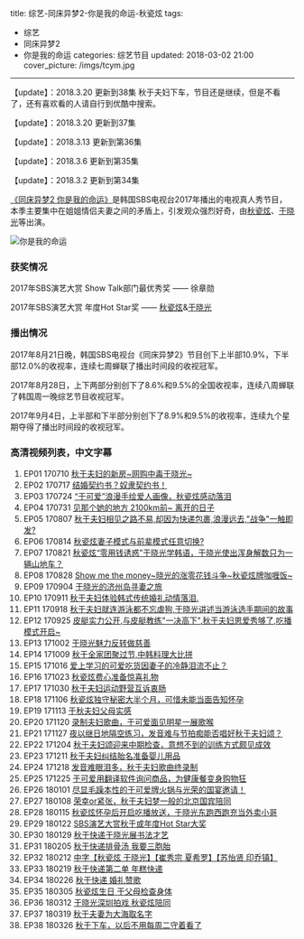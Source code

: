 title: 综艺-同床异梦2-你是我的命运-秋瓷炫
tags:
  - 综艺
  - 同床异梦2
  - 你是我的命运
categories: 综艺节目
updated: 2018-03-02 21:00
cover_picture: /imgs/tcym.jpg
---
【update】：2018.3.20 更新到38集 秋于夫妇下车，节目还是继续，但是不看了，还有喜欢看的人请自行到优酷中搜索。

【update】：2018.3.20 更新到37集

【update】：2018.3.13 更新到第36集

【update】：2018.3.6 更新到第35集

【update】：2018.3.2 更新到第34集

[《同床异梦2 你是我的命运》]是韩国SBS电视台2017年播出的电视真人秀节目，本季主要集中在姐姐情侣夫妻之间的矛盾上，引发观众强烈好奇，由[秋瓷炫]、[于晓光]等出演。

![你是我的命运](/imgs/tcym.jpg)

### 获奖情况
2017年SBS演艺大赏 Show Talk部门最优秀奖 —— 徐章勋

2017年SBS演艺大赏 年度Hot Star奖 —— [秋瓷炫]&[于晓光]

### 播出情况
2017年8月21日晚，韩国SBS电视台《同床异梦2》节目创下上半部10.9%，下半部12.0%的收视率，连续七周蝉联了播出时间段的收视冠军。

2017年8月28日，上下两部分别创下了8.6%和9.5%的全国收视率，连续八周蝉联了韩国周一晚综艺节目收视冠军。

2017年9月4日，上半部和下半部分别创下了8.9%和9.5%的收视率，连续九个星期夺得了播出时间段的收视冠军。

### 高清视频列表，中文字幕
1. EP01 170710 [秋于夫妇的新房~网购中毒于晓光~](http://v.youku.com/v_show/id_XMjg4MzM3NTU4MA==.html?spm=a2h0k.8191407.0.0&from=s1.8-1-1.2&f=50662504)
2. EP02 170717 [结婚契约书？奴隶契约书！](http://v.youku.com/v_show/id_XMjg5ODg0NjA2MA==.html?spm=a2h0j.8191423.playlist_content.5~5~5~A&&f=50662504&from=y1.2-3.4.1)
3. EP03 170724 [“于可爱”浪漫手绘爱人画像，秋瓷炫感动落泪](http://v.youku.com/v_show/id_XMjkxNzQyNjU1Ng==.html?spm=a2h0j.8191423.playlist_content.5!2~5~5~A&&f=50662504&from=y1.2-3.4.2)
4. EP04 170731 [见那个她的地方 2100km前~ 离开的日子](http://v.youku.com/v_show/id_XMjkzNzc2MzQzNg==.html?spm=a2h0k.8191407.0.0&from=s1.8-1-1.2&f=50131331)
5. EP05 170807 [秋于夫妇相见之路不易,却因为快递包裹,浪漫远去,"战争"一触即发?](http://v.youku.com/v_show/id_XMjk1MjEzNTQ2OA==.html?spm=a2h0j.8191423.playlist_content.5!3~5~5~A&&f=50662504&from=y1.2-3.4.3)
6. EP06 170814 [秋瓷炫妻子模式与前辈模式任意切换?](http://v.youku.com/v_show/id_XMjk3MDYwNjExMg==.html?spm=a2h0j.8191423.playlist_content.5!4~5~5~A&&f=50662504&from=y1.2-3.4.4)
7. EP07 170821 [秋瓷炫“零用钱诱惑”于晓光学韩语，于晓光使出浑身解数只为一辆山地车？](http://v.youku.com/v_show/id_XMjk4NDM2NDgyOA==.html?spm=a2h0k.8191407.0.0&from=s1.8-1-1.2&f=51204750)
8. EP08 170828 [Show me the money~晓光的涨零花钱斗争~秋瓷炫牌咖喱饭~](http://v.youku.com/v_show/id_XMjk5NTcxMTUwOA==.html?spm=a2h0k.8191407.0.0&from=s1.8-1-1.2&f=50555088)
9. EP09 170904 [于晓光的济州岛寻妻之旅](http://v.youku.com/v_show/id_XMzAwNjkyNzI1Ng==.html?spm=a2h0j.8191423.playlist_content.5!23~5~5~A&&f=50555088&from=y1.2-3.4.23)
10. EP10 170911 [秋于夫妇体验韩式传统婚礼动情落泪.](http://v.youku.com/v_show/id_XMzAxOTA0ODA0MA==.html?spm=a2h0j.8191423.playlist_content.5!22~5~5~A&&f=50555088&from=y1.2-3.4.22) 
11. EP11 170918 [秋于夫妇就连游泳都不忘虐狗,于晓光讲述当游泳选手期间的故事](http://v.youku.com/v_show/id_XMzAzMTc2MDQwMA==.html?spm=a2h0j.8191423.playlist_content.5!21~5~5~A&&f=50555088&from=y1.2-3.4.21)
12. EP12 170925 [皮艇实力公开,与皮艇教练"一决高下",秋于夫妇恩爱秀够了,吃播模式开启~](http://v.youku.com/v_show/id_XMzA0NzQxMTQyNA==.html?spm=a2h0j.8191423.playlist_content.5!20~5~5~A&&f=50555088&from=y1.2-3.4.20)
13. EP13 171002 [于晓光魅力反转做慈善](http://v.youku.com/v_show/id_XMzA2MzQyNjk1Ng==.html?spm=a2h0j.8191423.playlist_content.5!19~5~5~A&&f=50555088&from=y1.2-3.4.19)
14. EP14 171009 [秋于全家团聚过节,中韩料理大比拼](http://v.youku.com/v_show/id_XMzA3NTgzMjgxNg==.html?spm=a2h0j.8191423.playlist_content.5!17~5~5~A&&f=50555088&from=y1.2-3.4.17)
15. EP15 171016 [爱上学习的可爱吃货因妻子的冷静泪流不止？](http://v.youku.com/v_show/id_XMzA5MDI1NDkyMA==.html?spm=a2h0j.8191423.playlist_content.5!16~5~5~A&&f=50555088&from=y1.2-3.4.16)
16. EP16 171023 [秋瓷炫费心准备惊喜礼物](http://v.youku.com/v_show/id_XMzEwNjM4ODM4MA==.html?spm=a2h0j.8191423.playlist_content.5!15~5~5~A&&f=50555088&from=y1.2-3.4.15)
17. EP17 171030 [秋于夫妇运动野营互诉衷肠](http://v.youku.com/v_show/id_XMzEyMjcyMzU3Mg==.html?spm=a2h0j.8191423.playlist_content.5!14~5~5~A&&f=50555088&from=y1.2-3.4.14)
18. EP18 171106 [秋瓷炫独守秘密大半个月，可惜未能当面告知怀孕](http://v.youku.com/v_show/id_XMzEzOTU5MjMwNA==.html?spm=a2h0j.8191423.playlist_content.5!13~5~5~A&&f=50555088&from=y1.2-3.4.13)
19. EP19 171113 [于秋夫妇父母实感](http://v.youku.com/v_show/id_XMzE1NjAxMzQ3Ng==.html?spm=a2h0j.8191423.playlist_content.5!12~5~5~A&&f=50555088&from=y1.2-3.4.12)
20. EP20 171120 [录制夫妇歌曲，于可爱面见明星一展歌喉](http://v.youku.com/v_show/id_XMzE3MjM4ODgwNA==.html?spm=a2h0j.8191423.playlist_content.5!11~5~5~A&&f=50555088&from=y1.2-3.4.11)
21. EP21 171127 [夜以继日地隔空练习，发音难与节拍痴能否唱好秋于夫妇颂？](http://v.youku.com/v_show/id_XMzE4OTQyNjIxNg==.html?spm=a2h0j.8191423.playlist_content.5!10~5~5~A&&f=50555088&from=y1.2-3.4.10)
22. EP22 171204 [秋于夫妇颂迎来中期检查，意想不到的训练方式颇见成效](http://v.youku.com/v_show/id_XMzIwNTg0MzMwMA==.html?spm=a2h0j.8191423.playlist_content.5!9~5~5~A&&f=50555088&from=y1.2-3.4.9)
23. EP23 171211 [秋于夫妇纠结胎名准备婴儿用品](http://v.youku.com/v_show/id_XMzIyMzcyOTY0NA==.html?spm=a2h0j.8191423.playlist_content.5!8~5~5~A&&f=50555088&from=y1.2-3.4.8)
24. EP24 171218 [发音难眼泪多，秋于夫妇歌曲终录制](http://v.youku.com/v_show/id_XMzI0MzIyMzU1Ng==.html?spm=a2h0j.8191423.playlist_content.5!7~5~5~A&&f=50555088&from=y1.2-3.4.7)
25. EP25 171225 [于可爱用翻译软件询问商品，为健康餐变身购物狂](http://v.youku.com/v_show/id_XMzI2MzI3MzU0NA==.html?spm=a2h0j.8191423.playlist_content.5!6~5~5~A&&f=50555088&from=y1.2-3.4.6)
26. EP26 180101 [尽显毛躁本性的于可爱牌火锅与光荣的国宴邀请！](http://v.youku.com/v_show/id_XMzI4NTgyMzE2OA==.html?spm=a2h0j.8191423.playlist_content.5!5~5~5~A&&f=50555088&from=y1.2-3.4.5)
27. EP27 180108 [荣幸or紧张，秋于夫妇梦一般的北京国宾陪同](http://v.youku.com/v_show/id_XMzMwMjQxMjk3Mg==.html?spm=a2h0j.8191423.playlist_content.5!4~5~5~A&&f=50555088&from=y1.2-3.4.4)
28. EP28 180115 [秋瓷炫怀孕后开启吃播放送，于晓光东跑西跑充当外卖小哥](http://v.youku.com/v_show/id_XMzMyMTk2NDc4OA==.html?spm=a2h0j.8191423.playlist_content.5!3~5~5~A&&f=50555088&from=y1.2-3.4.3)
29. EP29 180122 [SBS演艺大赏秋于或年度Hot Star大奖](http://v.youku.com/v_show/id_XMzM0NDUxMzA5Mg==.html?spm=a2h0k.8191407.0.0&from=s1.8-1-1.2&f=51446734)
30. EP30 180129 [秋于快递于晓光展书法才艺](http://v.youku.com/v_show/id_XMzM2NTIyNTE2NA==.html?spm=a2h0j.8191423.playlist_content.5~5~5~A&&f=50555088&from=y1.2-3.4.1)
31. EP31 180205 [秋于快递排骨汤 我要三胞胎](http://v.youku.com/v_show/id_XMzM4MjQ2ODQxMg==.html?spm=a2h0k.8191407.0.0&from=s1.8-1-1.2)
32. EP32 180212 [中字【秋瓷炫 于晓光】【崔秀宗 夏希罗】【苏怡贤 印乔镇】](http://v.youku.com/v_show/id_XMzM5OTUyMTM2MA==.html?spm=a2h0k.8191407.0.0&from=s1.8-1-1.2&f=50395844)
33. EP33 180219 [秋于快递第二单 年糕快递](http://v.youku.com/v_show/id_XMzQxMTg5ODg2NA==.html?spm=a2h0k.8191407.0.0&from=s1.8-1-1.2&f=50555088)
34. EP34 180226 [秋于快递 婚礼赞歌](http://v.youku.com/v_show/id_XMzQyNTg2MTg3Ng==.html?spm=a2h0k.8191407.0.0&from=s1.8-1-1.2&f=50555088)
35. EP35 180305 [秋瓷炫生日 于父母检查身体](http://v.youku.com/v_show/id_XMzQ0MjE1OTA0NA==.html?spm=a2h0k.8191407.0.0&from=s1.8-1-1.2)
36. EP36 180312 [于晓光深圳拍戏 秋瓷炫陪同](http://v.youku.com/v_show/id_XMzQ1OTM2MTY2OA==.html?spm=a2h0k.8191407.0.0&from=s1.8-1-1.2)
37. EP37 180319 [秋于夫妻为大海取名字](http://v.youku.com/v_show/id_XMzQ3NzEzMjA0OA==.html?spm=a2h0k.8191407.0.0&from=s1.8-1-1.2)
38. EP38 180326 [秋于下车，以后不用每周二守着看了](http://v.youku.com/v_show/id_XMzQ5MzQ1ODg0OA==.html?spm=a2h0k.8191407.0.0&from=s1.8-1-1.2)



[《同床异梦2 你是我的命运》]: https://baike.baidu.com/item/%E5%90%8C%E5%BA%8A%E5%BC%82%E6%A2%A62%EF%BC%9A%E4%BD%A0%E6%98%AF%E6%88%91%E7%9A%84%E5%91%BD%E8%BF%90
[秋瓷炫]: https://baike.baidu.com/item/%E7%A7%8B%E7%93%B7%E7%82%AB
[于晓光]: https://baike.baidu.com/item/%E4%BA%8E%E6%99%93%E5%85%89/17959
